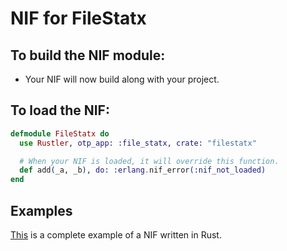 # NIF for FileStatx

## To build the NIF module:

- Your NIF will now build along with your project.

## To load the NIF:

```elixir
defmodule FileStatx do
  use Rustler, otp_app: :file_statx, crate: "filestatx"

  # When your NIF is loaded, it will override this function.
  def add(_a, _b), do: :erlang.nif_error(:nif_not_loaded)
end
```

## Examples

[This](https://github.com/rusterlium/NifIo) is a complete example of a NIF written in Rust.
